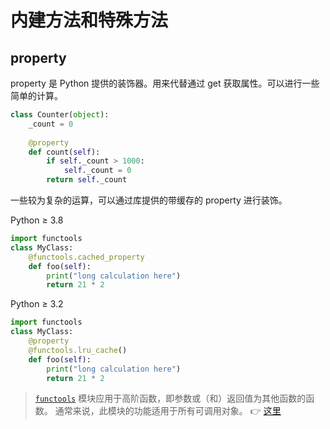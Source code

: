 # 内建方法和特殊方法

## property

property 是 Python 提供的装饰器。用来代替通过 get 获取属性。可以进行一些简单的计算。

```python
class Counter(object):
    _count = 0
    
    @property
    def count(self):
        if self._count > 1000:
            self._count = 0
        return self._count
```

一些较为复杂的运算，可以通过库提供的带缓存的 property 进行装饰。

Python ≥ 3.8

```python
import functools
class MyClass:
    @functools.cached_property
    def foo(self):
        print("long calculation here")
        return 21 * 2
```

Python ≥ 3.2 

```python
import functools
class MyClass:
    @property
    @functools.lru_cache()
    def foo(self):
        print("long calculation here")
        return 21 * 2
```

> [`functools`](https://docs.python.org/zh-cn/3/library/functools.html#module-functools) 模块应用于高阶函数，即参数或（和）返回值为其他函数的函数。 通常来说，此模块的功能适用于所有可调用对象。 👉 [这里](https://docs.python.org/zh-cn/3/library/functools.html)


